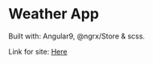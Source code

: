 # Weather App

Built with: Angular9, @ngrx/Store & scss.

Link for site: [Here](weather-app-29a86.web.app)

